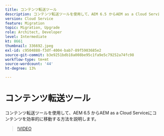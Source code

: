 ```yaml
---
title: コンテンツ転送ツール
description: コンテンツ転送ツールを使用して、AEM 6.5 からAEM as a Cloud Serviceにコンテンツを効率的に移動する方法を説明します。
version: Cloud Service
feature: Migration
topic: Migration, Upgrade
role: Architect, Developer
level: Intermediate
kt: 8661
thumbnail: 336692.jpeg
exl-id: c9504888-f3df-4004-bab7-89f5903685e2
source-git-commit: b3e9251bdb18a008be95c1fa9e5c79252a74fc98
workflow-type: tm+mt
source-wordcount: '44'
ht-degree: 13%

---
```


# コンテンツ転送ツール

コンテンツ転送ツールを使用して、AEM 6.5 からAEM as a Cloud Serviceにコンテンツを効率的に移動する方法を説明します。

>[!VIDEO](https://video.tv.adobe.com/v/336692?quality=12&learn=on)
